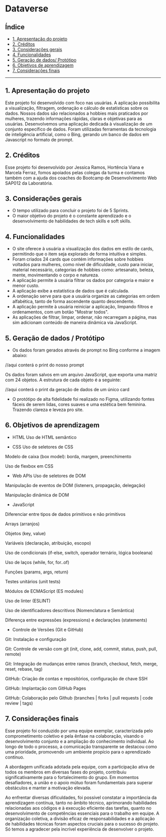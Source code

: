 # Dataverse

## Índice

* [1. Apresentação do projeto](#1-apresentação-do-projeto)
* [2. Créditos](#2-créditos)
* [3. Considerações gerais](#3-considerações-gerais)
* [4. Funcionalidades](#4-funcionalidades)
* [5. Geração de dados/ Protótipo](#5-geração-de-dados-protótipo)
* [6. Objetivos de aprendizagem](#8-objetivos-de-aprendizagem)
* [7. Considerações finais](#7-considerações-finais)

***

## 1. Apresentação do projeto

Este projeto foi desenvolvido com foco nas usuárias. A aplicação possibilita a visualização, filtragem, ordenação e cálculo de estatísticas sobre os dados. Nossos dados são relacionados a hobbies mais praticados por mulheres, trazendo informações rápidas, claras e objetivas para as usuárias. Desenvolvemos uma aplicação dedicada à visualização de um conjunto específico de dados. Foram utilizadas ferramentas da tecnologia de inteligência artificial, como o Bing, gerando um banco de dados em Javascript no formato de prompt.


## 2. Créditos

Esse projeto foi desenvolvido por Jessica Ramos, Hortência Viana e Marcela Ferraz, fomos apoiados pelas colegas da turma e contamos também com a ajuda dos coaches do Bootcamp de Desenvolvimento Web SAP012 da Laboratória. 


## 3. Considerações gerais
* O tempo utilizado para concluir o projeto foi de 5 Sprints.
* O maior objetivo do projeto é o constante aprendizado e o desenvolvimento de habilidades de tech skills e soft skills. 

## 4. Funcionalidades

* O site oferece à usuária a visualização dos dados em estilo de cards, permitindo que o item seja explorado de forma intuitiva e simples.
* Foram criados 24 cards que contém informações sobre hobbies voltados para mulheres, como nivel de dificuldade, custo para iniciar, material necessário, categorias de hobbies como: artesanato, beleza, mente, movimentando o corpo e natureza.
* A aplicação permite à usuária filtrar os dados por categoria e maior e menor custo.
* A aplicação exibe a estatística de dados que é calculada.
* A ordenação serve para que a usuária organize as categorias em ordem alfabética, tanto de forma ascendente quanto descendente.
* A aplicação permite à usuária reiniciar a aplicação, limpando filtros e ordenamentos, com um botão "Mostrar todos".
* As aplicações de filtrar, limpar, ordenar, não recarregam a página, mas sim adicionam conteúdo de maneira dinâmica via JavaScript.



## 5. Geração de dados / Protótipo
* Os dados foram gerados através de prompt no Bing conforme a imagem abaixo:

//aqui conterá o print do nosso prompt 

 Os dados foram salvos em um arquivo JavaScript, que exporta uma matriz com 24 objetos. A estrutura de cada objeto é a seguinte:

//aqui conterá o print da geração de dados de um único card



* O protótipo de alta fidelidade foi realizado no Figma, utilizando fontes fáceis de serem lidas, cores suaves e uma estética bem feminina. Trazendo clareza e leveza pro site. 
  
 
## 6. Objetivos de aprendizagem
* HTML
 Uso de HTML semântico

 * CSS
 Uso de seletores de CSS

 Modelo de caixa (box model): borda, margem, preenchimento

 Uso de flexbox em CSS

 * Web APIs
 Uso de seletores de DOM

 Manipulação de eventos de DOM (listeners, propagação, delegação)

 Manipulação dinâmica de DOM

* JavaScript

 Diferenciar entre tipos de dados primitivos e não primitivos

 Arrays (arranjos)

 Objetos (key, value)

 Variáveis (declaração, atribuição, escopo)

 Uso de condicionais (if-else, switch, operador ternário, lógica booleana)

 Uso de laços (while, for, for..of)

 Funções (params, args, return)

 Testes unitários (unit tests)

 Módulos de ECMAScript (ES modules)

 Uso de linter (ESLINT)

 Uso de identificadores descritivos (Nomenclatura e Semântica)

 Diferença entre expressões (expressions) e declarações (statements)

 * Controle de Versões (Git e GitHub)

 Git: Instalação e configuração

 Git: Controle de versão com git (init, clone, add, commit, status, push, pull, remote)

 Git: Integração de mudanças entre ramos (branch, checkout, fetch, merge, reset, rebase, tag)

 GitHub: Criação de contas e repositórios, configuração de chave SSH

 GitHub: Implantação com GitHub Pages

 GitHub: Colaboração pelo Github (branches | forks | pull requests | code review | tags)

## 7. Considerações finais
Esse projeto foi conduzido por uma equipe exemplar, caracterizada pelo comprometimento coletivo e pela ênfase na colaboração, visando o desenvolvimento conjunto e a ampliação do conhecimento individual. Ao longo de todo o processo, a comunicação transparente se destacou como uma prioridade, promovendo um ambiente propício para o aprendizado contínuo.

A abordagem unificada adotada pela equipe, com a participação ativa de todos os membros em diversas fases do projeto, contribuiu significativamente para o fortalecimento do grupo. Em momentos desafiadores, a união e o apoio mútuo foram fundamentais para superar obstáculos e manter a motivação elevada.

Ao enfrentar diversas dificuldades, foi possível constatar a importância da aprendizagem contínua, tanto no âmbito técnico, aprimorando habilidades relacionadas aos códigos e à execução eficiente das tarefas, quanto no desenvolvimento de competências essenciais para o trabalho em equipe. A organização coletiva, a divisão eficaz de responsabilidades e a aplicação de habilidades técnicas foram aspectos cruciais para o sucesso do projeto. Só temos a agradecer pela incrível experiência de desenvolver o projeto. 


